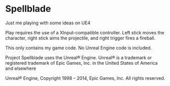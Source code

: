 Spellblade
==========

Just me playing with some ideas on UE4

Play requires the use of a XInput-compatible controller.  Left stick moves the character, right stick aims the projectile, and right trigger fires a fireball.

This only contains my game code.  No Unreal Engine code is included.

Project Spellblade uses the Unreal® Engine.  Unreal® is a trademark or registered trademark of Epic Games, Inc. in the United States of America and elsewhere

Unreal® Engine, Copyright 1998 – 2014, Epic Games, Inc.  All rights reserved.
